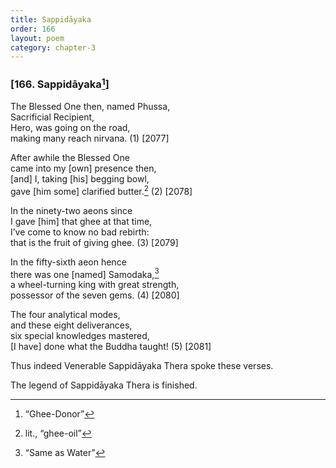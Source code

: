 ```yaml
---
title: Sappidāyaka
order: 166
layout: poem
category: chapter-3
---
```


### \[166. Sappidāyaka[^1]\]

The Blessed One then, named Phussa,  
Sacrificial Recipient,  
Hero, was going on the road,  
making many reach nirvana. (1) \[2077\]

After awhile the Blessed One  
came into my \[own\] presence then,  
\[and\] I, taking \[his\] begging bowl,  
gave \[him some\] clarified butter.[^2] (2) \[2078\]

In the ninety-two aeons since  
I gave \[him\] that ghee at that time,  
I’ve come to know no bad rebirth:  
that is the fruit of giving ghee. (3) \[2079\]

In the fifty-sixth aeon hence  
there was one \[named\] Samodaka,[^3]  
a wheel-turning king with great strength,  
possessor of the seven gems. (4) \[2080\]

The four analytical modes,  
and these eight deliverances,  
six special knowledges mastered,  
\[I have\] done what the Buddha taught! (5) \[2081\]

Thus indeed Venerable Sappidāyaka Thera spoke these verses.

The legend of Sappidāyaka Thera is finished.

[^1]: “Ghee-Donor”

[^2]: lit., “ghee-oil”

[^3]: “Same as Water”

